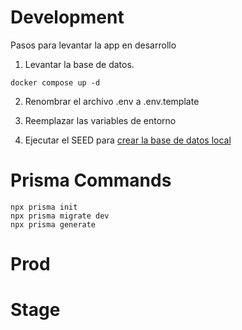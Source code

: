 # Development 
Pasos para levantar la app en desarrollo

1. Levantar la base de datos.
```
docker compose up -d
```

2. Renombrar el archivo .env a .env.template 

3. Reemplazar las variables de entorno

4. Ejecutar el SEED para [crear la base de datos local](localhost:3000/api/seed)


# Prisma Commands
```
npx prisma init
npx prisma migrate dev
npx prisma generate
```

# Prod

# Stage